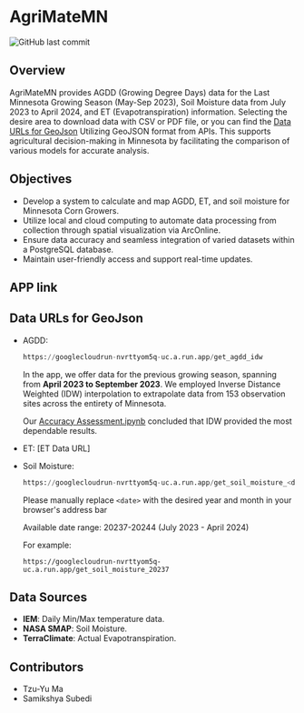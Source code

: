 # AgriMateMN
![GitHub last commit](https://img.shields.io/github/last-commit/TzuYuMa/AgriMateMN?style=for-the-badge)

## Overview  
AgriMateMN provides AGDD (Growing Degree Days) data for the Last Minnesota Growing Season (May-Sep 2023), Soil Moisture data from July 2023 to April 2024, and ET (Evapotranspiration) information. Selecting the desire area to download data with CSV or PDF file, or you can find the [Data URLs for GeoJson](#data-urls-for-geojson) Utilizing GeoJSON format from APIs. This supports agricultural decision-making in Minnesota by facilitating the comparison of various models for accurate analysis.

## Objectives  
- Develop a system to calculate and map AGDD, ET, and soil moisture for Minnesota Corn Growers.
- Utilize local and cloud computing to automate data processing from collection through spatial visualization via ArcOnline.
- Ensure data accuracy and seamless integration of varied datasets within a PostgreSQL database.
- Maintain user-friendly access and support real-time updates.

## APP link

## Data URLs for GeoJson
- AGDD: 
  ```python
  https://googlecloudrun-nvrttyom5q-uc.a.run.app/get_agdd_idw
  ```
  In the app, we offer data for the previous growing season, spanning from **April 2023 to September 2023**. We employed Inverse Distance Weighted (IDW) interpolation to extrapolate data from 153 observation sites across the entirety of Minnesota.

  Our [Accuracy Assessment.ipynb](https://github.com/TzuYuMa/Corn/blob/main/Final%20Project/Accuracy%20Assessment.ipynb) concluded that IDW provided the most dependable results.
- ET: [ET Data URL]
- Soil Moisture:
  ```python
  https://googlecloudrun-nvrttyom5q-uc.a.run.app/get_soil_moisture_<date>
  ```
  Please manually replace `<date>` with the desired year and month in your browser's address bar


  Available date range: 20237-20244 (July 2023 - April 2024)

  For example:
  
  ```plaintext
  https://googlecloudrun-nvrttyom5q-uc.a.run.app/get_soil_moisture_20237
## Data Sources 
- **IEM**: Daily Min/Max temperature data.
- **NASA SMAP**: Soil Moisture.
- **TerraClimate**: Actual Evapotranspiration.
  
## Contributors 
- Tzu-Yu Ma  
- Samikshya Subedi
